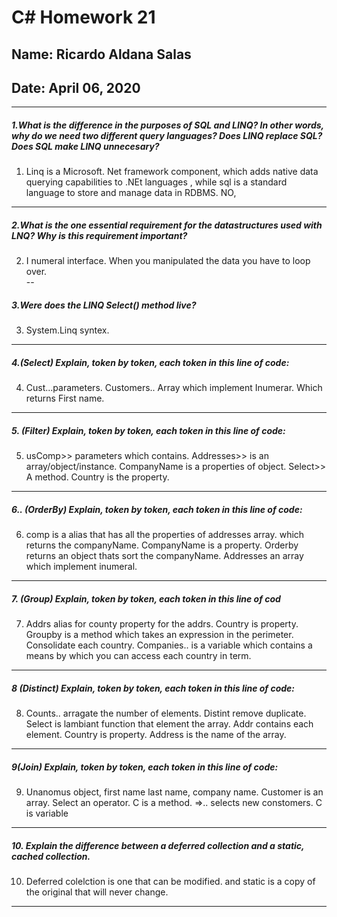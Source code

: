# C# Homework 21
## Name: Ricardo Aldana Salas
## Date: April 06, 2020
---

##### 1.What is the difference in the purposes of SQL and LINQ? In other words, why do we need two different query languages? Does LINQ replace SQL? Does SQL make LINQ unnecesary?
1.  Linq is a Microsoft. Net framework component, which adds native data querying capabilities to .NEt languages , while sql is a standard language to store and manage data in RDBMS. NO,
---
##### 2.What is the one essential requirement for the datastructures used with LNQ? Why is this requirement important?
2. I numeral interface. When you manipulated the data you have to loop over.  
--
##### 3.Were does the LINQ Select() method live?
3. System.Linq syntex.
---
##### 4.(Select) Explain, token by token, each token in this line of code:
4. Cust...parameters. Customers.. Array which implement Inumerar. Which returns First name.
---
##### 5.  (Filter) Explain, token by token, each token in this line of code:
5. usComp>> parameters which contains. Addresses>> is an array/object/instance. CompanyName is a properties of object. Select>> A method. Country is the property.
---
##### 6.. (OrderBy) Explain, token by token, each token in this line of code:
6.  comp is a alias that has all the properties of addresses array. which returns the companyName. CompanyName is a property.  Orderby returns an object thats sort the companyName. Addresses an array which implement inumeral.
---
##### 7. (Group) Explain, token by token, each token in this line of cod
7. Addrs alias for county property for the addrs.  Country is property. Groupby is a method which takes an expression in the perimeter. Consolidate each country. Companies.. is a variable which contains a means by which you can access each country in term.
---
##### 8 (Distinct) Explain, token by token, each token in this line of code:
8. Counts.. arragate the number of elements.  Distint remove duplicate. Select is lambiant function that element the array. Addr contains each element. Country is property. Address is the name of the array.
---
##### 9(Join) Explain, token by token, each token in this line of code:
9. Unanomus object, first name last name, company name. Customer is an array. Select an operator. C is a method. =>.. selects new constomers. C is variable
---
##### 10. Explain the difference between a deferred collection and a static, cached collection.
10. Deferred colelction is one that can be modified. and static is a copy of the original that will never change.
---
